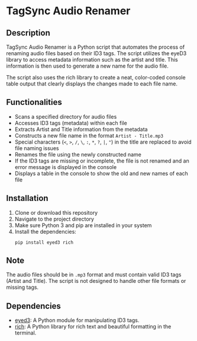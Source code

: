 # TagSync Audio Renamer

## Description

TagSync Audio Renamer is a Python script that automates the process of renaming audio files based on their ID3 tags. The script utilizes the eyeD3 library to access metadata information such as the artist and title. This information is then used to generate a new name for the audio file.

The script also uses the rich library to create a neat, color-coded console table output that clearly displays the changes made to each file name.

## Functionalities

- Scans a specified directory for audio files
- Accesses ID3 tags (metadata) within each file
- Extracts Artist and Title information from the metadata
- Constructs a new file name in the format `Artist - Title.mp3`
- Special characters (`<`, `>`, `/`, `\`, `:`, `*`, `?`, `|`, `"`) in the title are replaced to avoid file naming issues
- Renames the file using the newly constructed name
- If the ID3 tags are missing or incomplete, the file is not renamed and an error message is displayed in the console
- Displays a table in the console to show the old and new names of each file

## Installation

1. Clone or download this repository
2. Navigate to the project directory
3. Make sure Python 3 and pip are installed in your system
4. Install the dependencies:
    ```
    pip install eyed3 rich
    ```

## Note

The audio files should be in `.mp3` format and must contain valid ID3 tags (Artist and Title). The script is not designed to handle other file formats or missing tags.

## Dependencies

- [eyed3](https://eyed3.readthedocs.io/en/latest/): A Python module for manipulating ID3 tags.
- [rich](https://rich.readthedocs.io/en/latest/): A Python library for rich text and beautiful formatting in the terminal.
